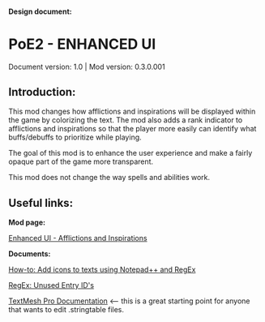 #### Design document:
# PoE2 - ENHANCED UI
Document version: 1.0 | Mod version: 0.3.0.001

## Introduction:

This mod changes how afflictions and inspirations will be displayed within the game by colorizing the text. The mod also adds a rank indicator to afflictions and inspirations so that the player more easily can identify what buffs/debuffs to prioritize while playing.

The goal of this mod is to enhance the user experience and make a fairly opaque part of the game more transparent.

This mod does not change the way spells and abilities work.

## Useful links:

**Mod page:**

[Enhanced UI - Afflictions and Inspirations](https://www.nexusmods.com/pillarsofeternity2/mods/32?tab=description)

**Documents:**

[How-to: Add icons to texts using Notepad++ and RegEx](https://github.com/Xaratas/pillarsofeternity-2-Enhanced-UI/blob/master/tools/regex/readme.md)

[RegEx: Unused Entry ID's](https://github.com/Xaratas/pillarsofeternity-2-Enhanced-UI/blob/master/tools/regex/removable_ids.md)

[TextMesh Pro Documentation](http://digitalnativestudios.com/textmeshpro/docs/rich-text/) <-- this is a great starting point for anyone that wants to edit .stringtable files.
